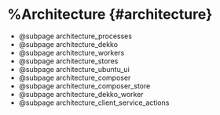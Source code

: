 %Architecture                        {#architecture}
=============

  * @subpage architecture_processes
  * @subpage architecture_dekko
  * @subpage architecture_workers
  * @subpage architecture_stores
  * @subpage architecture_ubuntu_ui
  * @subpage architecture_composer
  * @subpage architecture_composer_store
  * @subpage architecture_dekko_worker
  * @subpage architecture_client_service_actions

